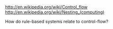 
http://en.wikipedia.org/wiki/Control_flow
http://en.wikipedia.org/wiki/Nesting_(computing)

How do rule-based systems relate to control-flow?
